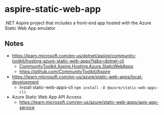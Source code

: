 # aspire-static-web-app
.NET Aspire project that includes a front-end app hosted with the Azure Static Web App emulator

## Notes

- https://learn.microsoft.com/en-us/dotnet/aspire/community-toolkit/hosting-azure-static-web-apps?tabs=dotnet-cli
    - [CommunityToolkit.Aspire.Hosting.Azure.StaticWebApps](https://www.nuget.org/packages/CommunityToolkit.Aspire.Hosting.Azure.StaticWebApps)
    - https://github.com/CommunityToolkit/Aspire
- https://learn.microsoft.com/en-us/azure/static-web-apps/local-development
    - Install static-web-apps-cli `npm install -D @azure/static-web-apps-cli`
- Azure Static Web App API Access
    - https://learn.microsoft.com/en-us/azure/static-web-apps/apis-app-service
